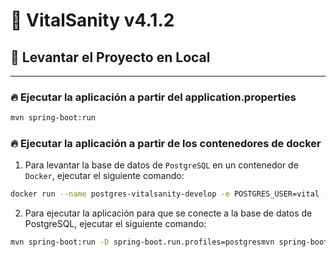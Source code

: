 # 🚀 VitalSanity v4.1.2

## 🚀 Levantar el Proyecto en Local

---
 
 
### 🔥 Ejecutar la aplicación a partir del application.properties

```sh
mvn spring-boot:run
```

### 🔥 Ejecutar la aplicación a partir de los contenedores de docker
 
1. Para levantar la base de datos de `PostgreSQL` en un contenedor de `Docker`, ejecutar el siguiente comando:

```sh
docker run --name postgres-vitalsanity-develop -e POSTGRES_USER=vital -e POSTGRES_PASSWORD=vital -e POSTGRES_DB=vital -p 5058:5432 -d postgres:13
```

2. Para ejecutar la aplicación para que se conecte a la base de datos de PostgreSQL, ejecutar el siguiente comando:

```sh
mvn spring-boot:run -D spring-boot.run.profiles=postgresmvn spring-boot:run -D spring-boot.run.profiles=postgres
```

